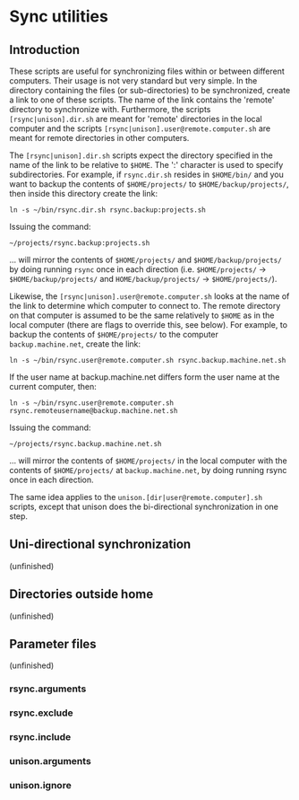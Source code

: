Sync utilities
==============

Introduction
------------

These scripts are useful for synchronizing files within or between different computers. Their usage is not very standard but very simple. In the directory containing the files (or sub-directories) to be synchronized, create a link to one of these scripts. The name of the link contains the 'remote' directory to synchronize with. Furthermore, the scripts `[rsync|unison].dir.sh` are meant for 'remote' directories in the local computer and the scripts `[rsync|unison].user@remote.computer.sh` are meant for remote directories in other computers.

The `[rsync|unison].dir.sh` scripts expect the directory specified in the name of the link to be relative to `$HOME`. The ':' character is used to specify subdirectories. For example, if `rsync.dir.sh` resides in `$HOME/bin/` and you want to backup the contents of `$HOME/projects/` to `$HOME/backup/projects/`, then inside this directory create the link:

`ln -s ~/bin/rsync.dir.sh rsync.backup:projects.sh`

Issuing the command:

`~/projects/rsync.backup:projects.sh`

... will mirror the contents of `$HOME/projects/` and `$HOME/backup/projects/` by doing running `rsync` once in each direction (i.e. `$HOME/projects/` -> `$HOME/backup/projects/` and `HOME/backup/projects/` -> `$HOME/projects/`).

Likewise, the `[rsync|unison].user@remote.computer.sh` looks at the name of the link to determine which computer to connect to. The remote directory on that computer is assumed to be the same relatively to `$HOME` as in the local computer (there are flags to override this, see below). For example, to backup the contents of `$HOME/projects/` to the computer `backup.machine.net`, create the link:

`ln -s ~/bin/rsync.user@remote.computer.sh rsync.backup.machine.net.sh`

If the user name at backup.machine.net differs form the user name at the current computer, then:

`ln -s ~/bin/rsync.user@remote.computer.sh rsync.remoteusername@backup.machine.net.sh`

Issuing the command:

`~/projects/rsync.backup.machine.net.sh`

... will mirror the contents of `$HOME/projects/` in the local computer with the contents of `$HOME/projects/` at `backup.machine.net`, by doing running rsync once in each direction.

The same idea applies to the `unison.[dir|user@remote.computer].sh` scripts, except that unison does the bi-directional synchronization in one step.


Uni-directional synchronization
-------------------------------

(unfinished)


Directories outside home
------------------------

(unfinished)


Parameter files
---------------

(unfinished)

### rsync.arguments

### rsync.exclude

### rsync.include

### unison.arguments

### unison.ignore


